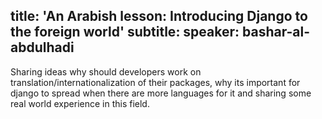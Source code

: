 title: 'An Arabish lesson: Introducing Django to the foreign world'
subtitle:
speaker: bashar-al-abdulhadi
---
Sharing ideas why should developers work on translation/internationalization of
their packages, why its important for django to spread when there are more
languages for it and sharing some real world experience in this field.
